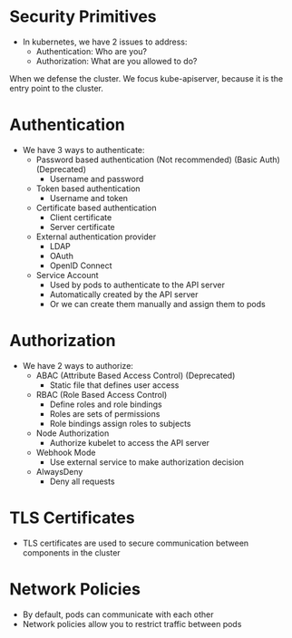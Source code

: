 # Security Primitives
- In kubernetes, we have 2 issues to address:
  - Authentication: Who are you?
  - Authorization: What are you allowed to do?

When we defense the cluster. We focus kube-apiserver, because it is the entry point to the cluster.

# Authentication
- We have 3 ways to authenticate:
  - Password based authentication (Not recommended) (Basic Auth) (Deprecated)
    - Username and password
  - Token based authentication
    - Username and token
  - Certificate based authentication
    - Client certificate
    - Server certificate
  - External authentication provider
    - LDAP
    - OAuth
    - OpenID Connect
  - Service Account
    - Used by pods to authenticate to the API server
    - Automatically created by the API server
    - Or we can create them manually and assign them to pods

# Authorization
- We have 2 ways to authorize:
  - ABAC (Attribute Based Access Control) (Deprecated)
    - Static file that defines user access
  - RBAC (Role Based Access Control)
    - Define roles and role bindings
    - Roles are sets of permissions
    - Role bindings assign roles to subjects
  - Node Authorization
    - Authorize kubelet to access the API server
  - Webhook Mode
    - Use external service to make authorization decision
  - AlwaysDeny
    - Deny all requests

# TLS Certificates
- TLS certificates are used to secure communication between components in the cluster


# Network Policies
- By default, pods can communicate with each other
- Network policies allow you to restrict traffic between pods
